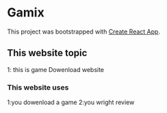 # Gamix

This project was bootstrapped with [Create React App]('https://gamix-pro.web.app/').

## This website topic
1: this is game Dowenload website
### This website uses
1:you dowenload a game
2:you wright review 


